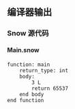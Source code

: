 ## 编译器输出
### Snow 源代码
#### Main.snow
```snow
function: main
    return_type: int
    body:
        3 L
        return 65537
    end body
end function
```
